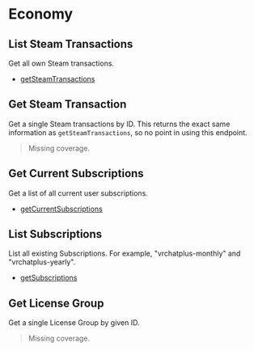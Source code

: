 # Economy

## List Steam Transactions
Get all own Steam transactions.
* [getSteamTransactions](./getsteamtransactions.md)

## Get Steam Transaction
Get a single Steam transactions by ID. This returns the exact same information as `getSteamTransactions`, so no point in using this endpoint.
> Missing coverage.

## Get Current Subscriptions
Get a list of all current user subscriptions.
* [getCurrentSubscriptions](./getcurrentsubscriptions.md)

## List Subscriptions
List all existing Subscriptions. For example, "vrchatplus-monthly" and "vrchatplus-yearly".
* [getSubscriptions](./getsubscriptions.md)

## Get License Group
Get a single License Group by given ID.
> Missing coverage.

	